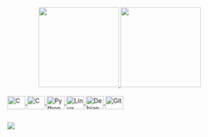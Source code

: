 <!-- GitHub Stats: https://github.com/anuraghazra/github-readme-stats -->
<!-- Stats themes: https://github.com/anuraghazra/github-readme-stats/tree/master/themes -->

<div align="center">
  <a href="https://github.com/caiquegarbim01">
  <img height="180em" src="https://github-readme-stats.vercel.app/api?username=caiquegarbim01&show_icons=true&theme=algolia&include_all_commits=true&count_private=true"/>
  <img height="180em" src="https://github-readme-stats.vercel.app/api/top-langs/?username=caiquegarbim01&layout=compact&langs_count=7&theme=algolia"/>
</div>

<!-- Technology icons: https://devicon.dev/ -->
<div style="display: inline_block"><br>
  <img align="center" alt="C" height="30" width="40" src="https://cdn.jsdelivr.net/gh/devicons/devicon/icons/c/c-original.svg">
  <img align="center" alt="C" height="30" width="40" src="https://cdn.jsdelivr.net/gh/devicons/devicon/icons/csharp/csharp-original.svg">
  <img align="center" alt="Python" height="30" width="40" src="https://cdn.jsdelivr.net/gh/devicons/devicon/icons/python/python-original.svg">
  <img align="center" alt="Linux" height="30" width="40" src="https://cdn.jsdelivr.net/gh/devicons/devicon/icons/linux/linux-original.svg">
  <img align="center" alt="Debian" height="30" width="40" src="https://cdn.jsdelivr.net/gh/devicons/devicon/icons/debian/debian-original.svg">
  <img align="center" alt="Git" height="30" width="40" src="https://cdn.jsdelivr.net/gh/devicons/devicon/icons/git/git-original.svg">
</div>
  
  ##
  
<!-- Contact badges: https://dev.to/envoy_/150-badges-for-github-pnk -->
<div>
  <a href="https://www.linkedin.com/in/caique-garbim/" target="_blank"><img src="https://img.shields.io/badge/-LinkedIn-%230077B5?style=for-the-badge&logo=linkedin&logoColor=white" target="_blank"></a>
</div>

<!---Profile Counter
<div>
  <br/>
  <p align="center">
    Número de visitas: <br> <img src="https://profile-counter.glitch.me/caiquegarbim01/count.svg" alt="contador de visitas">
  </p>
</div>
--->
